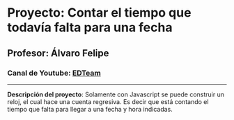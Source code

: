 # Proyecto: Contar el tiempo que todavía falta para una fecha
## Profesor: Álvaro Felipe
### Canal de Youtube: [EDTeam](https://www.youtube.com/watch?v=ZbF5qomB8XM)
---
**Descripción del proyecto**:
Solamente con Javascript se puede construir un reloj, el cual hace una cuenta regresiva. Es decir que está contando el tiempo que falta para llegar a una fecha y hora indicadas.